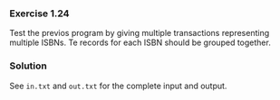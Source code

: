 ### Exercise 1.24

Test the previos program by giving multiple transactions representing multiple
ISBNs. Te records for each ISBN should be grouped together.

### Solution

See `in.txt` and `out.txt` for the complete input and output.
